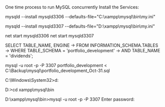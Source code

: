 One time process to run MySQL concurrently
Install the Services:

mysqld --install mysqld3306 --defaults-file="C:\xampp\mysql\bin\my.ini"

mysqld --install mysqld3307 --defaults-file="D:\xampp\mysql\bin\my.ini"

net start mysqld3306
net start mysqld3307

SELECT TABLE_NAME, ENGINE
    -> FROM INFORMATION_SCHEMA.TABLES
    -> WHERE TABLE_SCHEMA = 'portfolio_development'
    ->   AND TABLE_NAME = 'dividends';

mysql -u root -p -P 3307 portfolio_development < C:\Backup\mysql\portfolio_development_Oct-31.sql

C:\Windows\System32>d:

D:\>cd xampp\mysql\bin

D:\xampp\mysql\bin>mysql -u root -p -P 3307
Enter password: